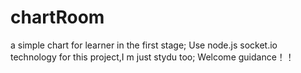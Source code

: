 # chartRoom
a simple chart for learner in the first stage;
Use node.js socket.io technology for this project,I m just stydu too; Welcome guidance！！
